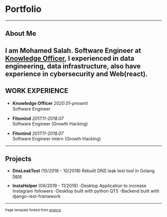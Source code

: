 # Portfolio
---

## About Me
 I am Mohamed Salah. Software Engineer at [Knowledge Officer](https://knowledgeofficer.com), I experienced in data engineering, data infrastructure, also have experience in cybersecurity and Web(react). 
---

## WORK EXPERIENCE

  * **Knowledge Oﬃcer**    *2020.01-present*<br/> 
    Software Engineer
    
  * **Fitsmind**    *2017.11-2018.07*<br/> 
    Software Engineer (Growth Hacking)

  * **Fitsmind**    *2017.11-2018.07*<br/> 
    Software Engineer intern (Growth Hacking)
    
---
## Projects

* **DnsLeakTest** (10/2018 - 10/2018)
Rebuilt DNS leak test tool in Golang [here](https://github.com/macvk/dnsleaktest/commits/master/dnsleaktest.go)


* **InstaHelper** (09/2019 - 11/2019)
 -Desktop Application to increase Instagram followers
 -Desktop built with python QT5
 -Backend built with django-rest-framework
 
---

<p style="font-size:11px">Page template forked from <a href="https://github.com/evanca/quick-portfolio">evanca</a></p>
<!-- Remove above link if you don't want to attibute -->
